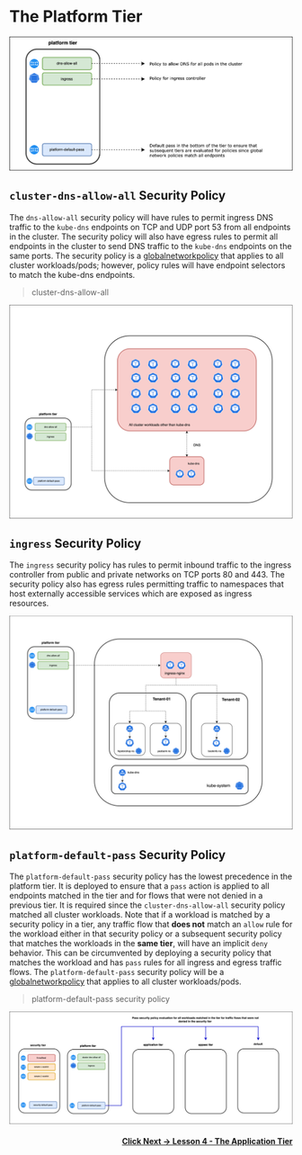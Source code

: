 # The Platform Tier


![platform-tier](images/platform-tier.png)

## `cluster-dns-allow-all` Security Policy

The `dns-allow-all` security policy will have rules to permit ingress DNS traffic to the `kube-dns` endpoints on TCP and UDP port 53 from all endpoints in the cluster. The security policy will also have egress rules to permit all endpoints in the cluster to send DNS traffic to the `kube-dns` endpoints on the same ports. The security policy is a [globalnetworkpolicy](https://docs.tigera.io/reference/resources/globalnetworkpolicy) that applies to all cluster workloads/pods; however, policy rules will have endpoint selectors to match the kube-dns endpoints. 

> cluster-dns-allow-all

![dns-allow-all](images/dns-allow-all.png)

## `ingress` Security Policy

The `ingress` security policy has rules to permit inbound traffic to the ingress controller from public and private networks on TCP ports 80 and 443. The security policy also has egress rules permitting traffic to namespaces that host externally accessible services which are exposed as ingress resources. 

![ingress](images/security-ingress.png)

## `platform-default-pass` Security Policy

The `platform-default-pass` security policy has the lowest precedence in the platform tier. It is deployed to ensure that a `pass` action is applied to all endpoints matched in the tier and for flows that were not denied in a previous tier. It is required since the `cluster-dns-allow-all` security policy matched all cluster workloads. Note that if a workload is matched by a security policy in a tier, any traffic flow that **does not** match an `allow` rule for the workload either in that security policy or a subsequent security policy that matches the workloads in the **same tier**, will have an implicit `deny` behavior. This can be circumvented by deploying a security policy that matches the workload and has `pass` rules for all ingress and egress traffic flows. The `platform-default-pass` security policy will be a [globalnetworkpolicy](https://docs.tigera.io/reference/resources/globalnetworkpolicy) that applies to all cluster workloads/pods. 

> platform-default-pass security policy

![platform-default-pass](images/platform-default-pass.png)

#### <div align="right">  [Click Next -> Lesson 4 - The Application Tier](https://github.com/tigera-cs/quickstart-self-service/blob/main/modules/application-tier.md) </div>
